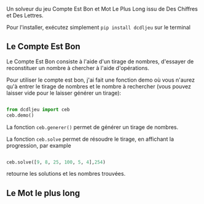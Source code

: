Un solveur du jeu Compte Est Bon et Mot Le Plus Long issu de Des Chiffres et Des Lettres.

Pour l'installer, exécutez simplement `pip install dcdljeu` sur le terminal

## Le Compte Est Bon

Le Compte Est Bon consiste à l'aide d'un tirage de nombres, d'essayer de reconstituer un nombre à chercher à l'aide d'opérations.

Pour utiliser le compte est bon, j'ai fait une fonction demo où vous n'aurez qu'à entrer le tirage de nombres et le nombre à rechercher (vous pouvez laisser vide pour le laisser générer un tirage):

```python

from dcdljeu import ceb
ceb.demo()
```

La fonction `ceb.generer()` permet de générer un tirage de nombres.

La fonction `ceb.solve` permet de résoudre le tirage, en affichant la progression, par example

```python

ceb.solve([9, 8, 25, 100, 5, 4],254)
```

retourne les solutions et les nombres trouvées.

## Le Mot le plus long
